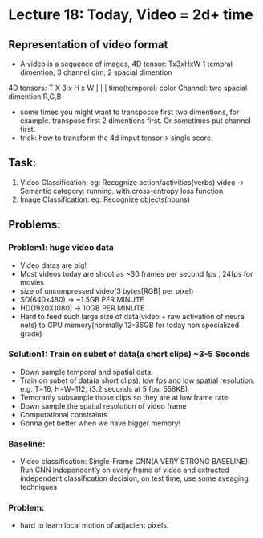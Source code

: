 # Lecture 18: Today, Video = 2d+ time

## Representation of video format
* A video is a sequence of images, 4D tensor: Tx3xHxW
1 tempral dimention, 3 channel dim, 2 spacial dimention

4D tensors: T X           3            x   H  x W
            |             |                   | 
		time(temporal) color Channel:    two spacial dimention
		                R,G,B
* some times you might want to transposse first two dimentions, for example. transpose first 2 dimentions first. Or sometimes put channel first.
* trick: how to transform the 4d imput tensor-> single score.

## Task:
1. Video Classification: eg: Recognize action/activities(verbs) video -> Semantic category: running. with.cross-entropy loss function
2. Image Classification: eg: Recognize objects(nouns)

## Problems:
### Problem1: huge video data
* Video datas are big!
* Most videos today are shoot as ~30 frames per second fps
, 24fps for movies
* size of uncompressed video(3 bytes[RGB] per pixel)
* SD(640x480)    -> ~1.5GB PER MINUTE
* HD(1920X1080)  -> 10GB PER MINUTE
* Hard to feed such large size of data(video + raw activation of neural nets) to GPU memory(normally 12-36GB for today non specialized grade)

### Solution1: Train on subet of data(a short clips) ~3-5 Seconds 
* Down sample temporal and spatial data.
* Train on subet of data(a short clips): low fps and low spatial 
resolution. e.g. T=16, H=W=112, (3.2 seconds at 5 fps, 558KB)
* Temorarily subsample those clips so they are at low frame rate
* Down sample the spatial resolution of video frame
* Computational constraints
* Gonna get better when we have bigger memory!

### Baseline:
* Video classification: Single-Frame CNN(A VERY STRONG BASELINE):
Run CNN independently on every frame of video and extracted independent classification decision, on test time, use some aveaging techniques

### Problem:
* hard to learn local motion of adjacient pixels.

